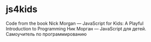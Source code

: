 # js4kids
Code from the book Nick Morgan — JavaScript for Kids: A Playful Introduction to Programming
Ник Морган — JavaScript для детей. Самоучитель по программированию
